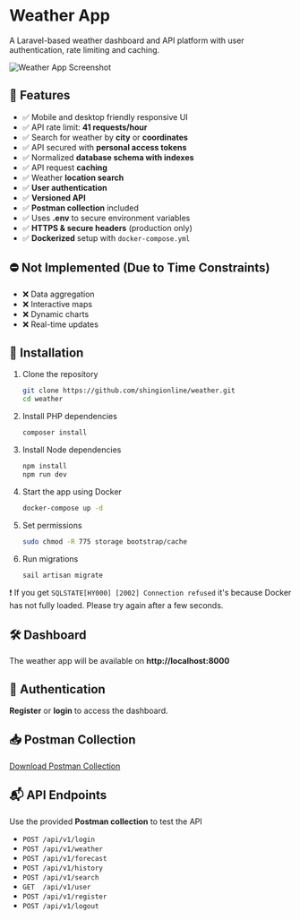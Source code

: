 # Weather App

A Laravel-based weather dashboard and API platform with user authentication, rate limiting and caching.

![Weather App Screenshot](https://res.cloudinary.com/web900/image/upload/v1745230615/files/avqyxl4z0vezcbi5czbo.png)

## 🌟 Features

- ✅ Mobile and desktop friendly responsive UI
- ✅ API rate limit: **41 requests/hour**
- ✅ Search for weather by **city** or **coordinates**
- ✅ API secured with **personal access tokens**
- ✅ Normalized **database schema with indexes**
- ✅ API request **caching**
- ✅ Weather **location search**
- ✅ **User authentication**
- ✅ **Versioned API**
- ✅ **Postman collection** included
- ✅ Uses **.env** to secure environment variables
- ✅ **HTTPS & secure headers** (production only)
- ✅ **Dockerized** setup with `docker-compose.yml`

## ⛔ Not Implemented (Due to Time Constraints)

- ❌ Data aggregation
- ❌ Interactive maps
- ❌ Dynamic charts
- ❌ Real-time updates


## 🚀 Installation

1. Clone the repository
   ```bash
   git clone https://github.com/shingionline/weather.git
   cd weather
   ```

2. Install PHP dependencies
   ```bash
   composer install
   ```

3. Install Node dependencies
   ```bash
   npm install
   npm run dev
   ```

4. Start the app using Docker
   ```bash
   docker-compose up -d
   ```

5. Set permissions
   ```bash
   sudo chmod -R 775 storage bootstrap/cache
   ```

6. Run migrations
   ```bash
   sail artisan migrate
   ```

❗ If you get `SQLSTATE[HY000] [2002] Connection refused` it's because Docker has not fully loaded. Please try again after a few seconds.

## 🛠️ Dashboard

The weather app will be available on **http://localhost:8000**


## 🔐 Authentication

**Register** or **login** to access the dashboard.

## 📥 Postman Collection

[Download Postman Collection](https://res.cloudinary.com/web900/raw/upload/v1745312076/files/kurupmliott2ityqj0s8.json)


## 📬 API Endpoints

Use the provided **Postman collection** to test the API

- `POST /api/v1/login`
- `POST /api/v1/weather`
- `POST /api/v1/forecast`
- `POST /api/v1/history`
- `POST /api/v1/search`
- `GET  /api/v1/user`
- `POST /api/v1/register`
- `POST /api/v1/logout`